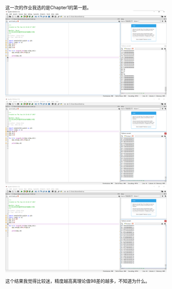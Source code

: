 这一次的作业我选的是Chapter1的第一题。
![第一步](https://github.com/LouiVa/LOVE/raw/master/py2.png)
![第一步](https://github.com/LouiVa/LOVE/raw/master/py2.1.png)
![第一步](https://github.com/LouiVa/LOVE/raw/master/py2.2.png)

这个结果我觉得比较迷，精度越高离理论值98差的越多，不知道为什么。

